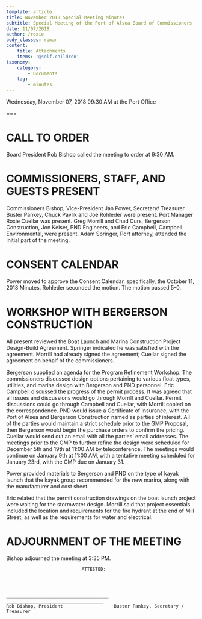 ```yaml
---
template: article
title: November 2018 Special Meeting Minutes
subtitle: Special Meeting of the Port of Alsea Board of Commissioners
date: 11/07/2018
author: /roxie
body_classes: roman
content:
    title: Attachments
    items: '@self.children'
taxonomy:
    category: 
        - Documents
    tag: 
        - minutes
---
```


Wednesday, November 07, 2018 09:30 AM at the Port Office

===


# CALL TO ORDER

Board President Rob Bishop called the meeting to order at 9:30 AM.

# COMMISSIONERS, STAFF, AND GUESTS PRESENT

Commissioners Bishop, Vice-President Jan Power, Secretary/ Treasurer Buster Pankey, Chuck Pavlik and Joe Rohleder were present.  Port Manager Roxie Cuellar was present.  Greg Morrill and Chad Curs, Bergerson Construction, Jon Keiser, PND Engineers, and Eric Campbell, Campbell Environmental, were present.  Adam Springer, Port attorney, attended the initial part of the meeting.

# CONSENT CALENDAR

Power moved to approve the Consent Calendar, specifically, the October 11, 2018 Minutes.  Rohleder seconded the motion.  The motion passed 5-0.

# WORKSHOP WITH BERGERSON CONSTRUCTION

All present reviewed the Boat Launch and Marina Construction Project Design-Build Agreement.  Springer indicated he was satisfied with the agreement.  Morrill had already signed the agreement; Cuellar signed the agreement on behalf of the commissioners.

Bergerson supplied an agenda for the Program Refinement Workshop.  The commissioners discussed design options pertaining to various float types, utilities, and marina design with Bergerson and PND personnel.  Eric Campbell discussed the progress of the permit process.  It was agreed that all issues and discussions would go through Morrill and Cuellar.  Permit discussions could go through Campbell and Cuellar, with Morrill copied on the correspondence.  PND would issue a Certificate of Insurance, with the Port of Alsea and Bergerson Construction named as parties of interest. All of the parties would maintain a strict schedule prior to the GMP Proposal, then Bergerson would begin the purchase orders to confirm the pricing.  Cuellar would send out an email with all the parties’ email addresses.  The meetings prior to the GMP to further refine the design were scheduled for December 5th and 19th at 11:00 AM by teleconference.  The meetings would continue on January 9th at 11:00 AM, with a tentative meeting scheduled for January 23rd, with the GMP due on January 31.

Power provided materials to Bergerson and PND on the type of kayak launch that the kayak group recommended for the new marina, along with the manufacturer and cost sheet.

Eric related that the permit construction drawings on the boat launch project were waiting for the stormwater design.  Morrill said that project essentials included the location and requirements for the fire hydrant at the end of Mill Street, as well as the requirements for water and electrical.

# ADJOURNMENT OF THE MEETING

Bishop adjourned the meeting at 3:35 PM.





								ATTESTED:




    ______________________________________	____________________________________
    Rob Bishop, President					Buster Pankey, Secretary / Treasurer


